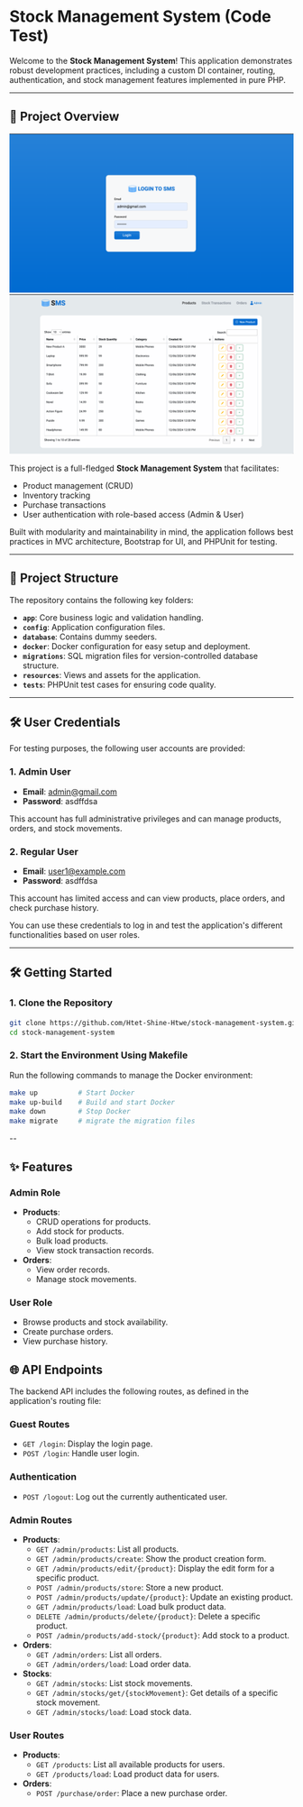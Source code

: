
# Stock Management System (Code Test)

Welcome to the **Stock Management System**! This application demonstrates robust development practices, including a custom DI container, routing, authentication, and stock management features implemented in pure PHP.

---

## 🚀 Project Overview

![Login](relative/login.png)
![HighLight 1](relative/hl1.png)

This project is a full-fledged **Stock Management System** that facilitates:
- Product management (CRUD)
- Inventory tracking
- Purchase transactions
- User authentication with role-based access (Admin & User)

Built with modularity and maintainability in mind, the application follows best practices in MVC architecture, Bootstrap for UI, and PHPUnit for testing.

---

## 📂 Project Structure

The repository contains the following key folders:

- **`app`**: Core business logic and validation handling.
- **`config`**: Application configuration files.
- **`database`**: Contains dummy seeders.
- **`docker`**: Docker configuration for easy setup and deployment.
- **`migrations`**: SQL migration files for version-controlled database structure.
- **`resources`**: Views and assets for the application.
- **`tests`**: PHPUnit test cases for ensuring code quality.

---

## 🛠️ User Credentials

For testing purposes, the following user accounts are provided:

### 1. **Admin User**
- **Email**: admin@gmail.com
- **Password**: asdffdsa

This account has full administrative privileges and can manage products, orders, and stock movements.

### 2. **Regular User**
- **Email**: user1@example.com
- **Password**: asdffdsa

This account has limited access and can view products, place orders, and check purchase history.

You can use these credentials to log in and test the application's different functionalities based on user roles.

---

## 🛠️ Getting Started

### 1. Clone the Repository
```bash
git clone https://github.com/Htet-Shine-Htwe/stock-management-system.git
cd stock-management-system
```

### 2. Start the Environment Using Makefile
Run the following commands to manage the Docker environment:
```bash
make up          # Start Docker
make up-build    # Build and start Docker
make down        # Stop Docker
make migrate     # migrate the migration files
```
--

## ✨ Features
### **Admin Role**
- **Products**:
  - CRUD operations for products.
  - Add stock for products.
  - Bulk load products.
  - View stock transaction records.
- **Orders**:
  - View order records.
  - Manage stock movements.

### **User Role**
- Browse products and stock availability.
- Create purchase orders.
- View purchase history.


## 🌐 API Endpoints

The backend API includes the following routes, as defined in the application's routing file:

### **Guest Routes**
- `GET /login`: Display the login page.
- `POST /login`: Handle user login.

### **Authentication**
- `POST /logout`: Log out the currently authenticated user.

### **Admin Routes**
- **Products**:
  - `GET /admin/products`: List all products.
  - `GET /admin/products/create`: Show the product creation form.
  - `GET /admin/products/edit/{product}`: Display the edit form for a specific product.
  - `POST /admin/products/store`: Store a new product.
  - `POST /admin/products/update/{product}`: Update an existing product.
  - `GET /admin/products/load`: Load bulk product data.
  - `DELETE /admin/products/delete/{product}`: Delete a specific product.
  - `POST /admin/products/add-stock/{product}`: Add stock to a product.
- **Orders**:
  - `GET /admin/orders`: List all orders.
  - `GET /admin/orders/load`: Load order data.
- **Stocks**:
  - `GET /admin/stocks`: List stock movements.
  - `GET /admin/stocks/get/{stockMovement}`: Get details of a specific stock movement.
  - `GET /admin/stocks/load`: Load stock data.

### **User Routes**
- **Products**:
  - `GET /products`: List all available products for users.
  - `GET /products/load`: Load product data for users.
- **Orders**:
  - `POST /purchase/order`: Place a new purchase order.
